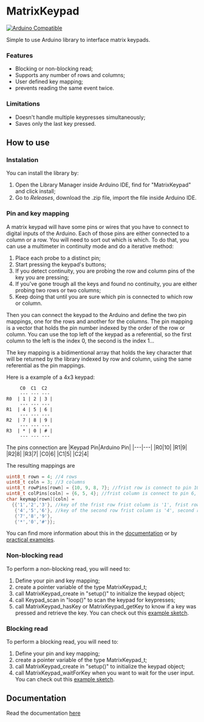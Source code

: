 # MatrixKeypad

[![Arduino Compatible](https://github.com/victorsvi/MatrixKeypad/actions/workflows/Arduino%20Compatible.yml/badge.svg)](https://github.com/victorsvi/MatrixKeypad/actions?workflow=Arduino%20Compatible)

Simple to use Arduino library to interface matrix keypads.

### Features

- Blocking or non-blocking read; 
- Supports any number of rows and columns; 
- User defined key mapping;
- prevents reading the same event twice. 

### Limitations

- Doesn't handle multiple keypresses simultaneously; 
- Saves only the last key pressed.

## How to use

### Instalation 

You can install the library by:
1. Open the Library Manager inside Arduino IDE, find for "MatrixKeypad" and click install;
2. Go to _Releases_, download the .zip file, import the file inside Arduino IDE. 

### Pin and key mapping

A matrix keypad will have some pins or wires that you have to connect to digital inputs of the Arduino.
Each of those pins are either connected to a column or a row. You will need to sort out which is which. To do that, you can use a multimeter in continuity mode and do a iterative method:
1. Place each probe to a distinct pin;
2. Start pressing the keypad's buttons;
3. If you detect continuity, you are probing the row and column pins of the key you are pressing;
4. If you've gone trough all the keys and found no continuity, you are either probing two rows or two columns;
5. Keep doing that until you are sure which pin is connected to which row or column.

Then you can connect the keypad to the Arduino and define the two pin mappings, one for the rows and another for the columns. The pin mapping is a vector that holds the pin number indexed by the order of the row or column. You can use the top left of the keypad as a referential, so the first column to the left is the index 0, the second is the index 1...
 
The key mapping is a bidimentional array that holds the key character that will be returned by the library indexed by row and column, using the same referential as the pin mappings.

Here is a example of a 4x3 keypad:
```
	 C0  C1  C2
	 --- --- ---
R0	| 1 | 2 | 3 |
	 --- --- ---
R1	| 4 | 5 | 6 |
	 --- --- ---
R2	| 7 | 8 | 9 |
	 --- --- ---
R3	| * | 0 | # |
	 --- --- ---
```
The pins connection are
|Keypad Pin|Arduino Pin|
|---|---|
|R0|10|
|R1|9|
|R2|8|
|R3|7|
|C0|6|
|C1|5|
|C2|4|

The resulting mappings are
```c
uint8_t rown = 4; //4 rows
uint8_t coln = 3; //3 columns
uint8_t rowPins[rown] = {10, 9, 8, 7}; //frist row is connect to pin 10, second to 9...
uint8_t colPins[coln] = {6, 5, 4}; //frist column is connect to pin 6, second to 5...
char keymap[rown][coln] = 
  {{'1','2','3'}, //key of the frist row frist column is '1', frist row second column column is '2'
   {'4','5','6'}, //key of the second row frist column is '4', second row second column column is '5'
   {'7','8','9'},
   {'*','0','#'}};
```

You can find more information about this in the [documentation](../master/docs/api.md) or by [practical examples](../master/examples).

### Non-blocking read

To perform a non-blocking read, you will need to:
1. Define your pin and key mapping;
2. create a pointer variable of the type MatrixKeypad_t;
3. call MatrixKeypad_create in "setup()" to initialize the keypad object;
4. call Keypad_scan in "loop()" to scan the keypad for keypresses;
5. call MatrixKeypad_hasKey or MatrixKeypad_getKey to know if a key was pressed and retrieve the key.
You can check out this [example sketch](../master/examples/MatrixKeypadNonBlocking/MatrixKeypadNonBlocking.ino).

### Blocking read

To perform a blocking read, you will need to:
1. Define your pin and key mapping;
2. create a pointer variable of the type MatrixKeypad_t;
3. call MatrixKeypad_create in "setup()" to initialize the keypad object;
4. call MatrixKeypad_waitForKey when you want to wait for the user input.
You can check out this [example sketch](../master/examples/MatrixKeypadBlocking/MatrixKeypadBlocking.ino).

## Documentation

Read the documentation [here](../master/docs/api.md)
